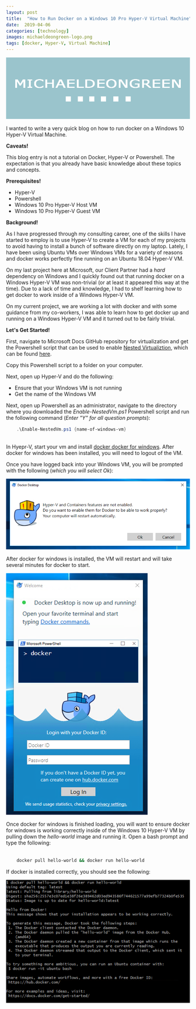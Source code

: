 ```yaml
---
layout: post
title:  "How to Run Docker on a Windows 10 Pro Hyper-V Virtual Machine"
date:  2019-04-06
categories: [technology]
images: michaeldeongreen-logo.png
tags: [docker, Hyper-V, Virtual Machine]
---
```


![Blogs - Michaeldeongreen](https://raw.githubusercontent.com/michaeldeongreen/michaeldeongreen.github.io/master/static/img/_posts/michaeldeongreen-logo.png)

I wanted to write a very quick blog on how to run docker on a Windows 10 Hyper-V Virtual Machine.  
  
**Caveats!**  
  
This blog entry is not a tutorial on Docker, Hyper-V or Powershell. The expectation is that you already have basic knowledge about these topics and concepts.  
  
**Prerequisites!**  
  
* Hyper-V
* Powershell
* Windows 10 Pro Hyper-V Host VM
* Windows 10 Pro Hyper-V Guest VM

**Background!**  
  
As I have progressed through my consulting career, one of the skills I have started to employ is to use Hyper-V to create a VM for each of my projects to avoid having to install a bunch of software directly on my laptop. Lately, I have been using Ubuntu VMs over Windows VMs for a variety of reasons and docker works perfectly fine running on an Ubuntu 18.04 Hyper-V VM.  
  
On my last project here at Microsoft, our Client Partner had a _hard_ dependency on Windows and I quickly found out that running docker on a Windows Hyper-V VM was non-trivial (or at least it appeared this way at the time). Due to a lack of time and knowledge, I had to shelf learning how to get docker to work inside of a Windows Hyper-V VM.  
  
On my current project, we are working a lot with docker and with some guidance from my co-workers, I was able to learn how to get docker up and running on a Windows Hyper-V VM and it turned out to be fairly trivial.  
  
**Let's Get Started!**  
  
First, navigate to Microsoft Docs GitHub repository for virtualization and get the Powershell script that can be used to enable [Nested Virtualiztion](https://www.webopedia.com/TERM/N/nested-virtualization.html), which can be found [here](https://github.com/MicrosoftDocs/Virtualization-Documentation/blob/live/hyperv-tools/Nested/Enable-NestedVm.ps1).  
  
Copy this Powershell script to a folder on your computer.  
  
Next, open up Hyper-V and do the following:  
  
* Ensure that your Windows VM is not running
* Get the name of the Windows VM

Next, open up Powershell as an administrator, navigate to the directory where you downloaded the _Enable-NestedVm.ps1_ Powershell script and run the following command (_Enter "Y" for all question prompts_):  
  
```powershell
    .\Enable-NestedVm.ps1 {name-of-windows-vm}
    
```
  
In Hyepr-V, start your vm and install [docker docker for windows](https://docs.docker.com/docker-for-windows/install/). After docker for windows has been installed, you will need to logout of the VM.  
  
Once you have logged back into your Windows VM, you will be prompted with the following (_which you will select Ok_):  
  
![Blogs - Michaeldeongreen](https://raw.githubusercontent.com/michaeldeongreen/michaeldeongreen.github.io/master/static/img/_posts/how-to-run-docker-on-a-windows-10-pro-hyper-v-virtual-machine-001.png)  
  
After docker for windows is installed, the VM will restart and will take several minutes for docker to start.  
  
![Blogs - Michaeldeongreen](https://raw.githubusercontent.com/michaeldeongreen/michaeldeongreen.github.io/master/static/img/_posts/how-to-run-docker-on-a-windows-10-pro-hyper-v-virtual-machine-002.png)  
  
Once docker for windows is finished loading, you will want to ensure docker for windows is working correctly inside of the Windows 10 Hyper-V VM by pulling down the _hello-world_ image and running it. Open a bash prompt and type the following:  
  
```bash
    
    docker pull hello-world && docker run hello-world
```

If docker is installed correctly, you should see the following:  
  
![Blogs - Michaeldeongreen](https://raw.githubusercontent.com/michaeldeongreen/michaeldeongreen.github.io/master/static/img/_posts/how-to-run-docker-on-a-windows-10-pro-hyper-v-virtual-machine-003.png)
